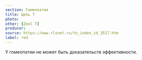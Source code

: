 ```yaml
---
section: Гомеопатия
title: Цель Т
photo: 
other: [Zeel T]
producer: 
source: https://www.rlsnet.ru/tn_index_id_3517.htm
label: red
---
```


У гомеопатии не может быть доказательств эффективности.
